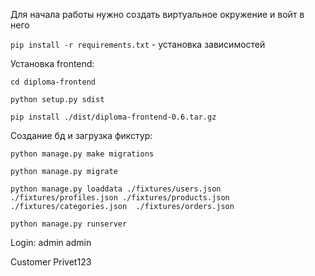 Для начала работы нужно создать виртуальное окружение и войт в него


`pip install -r requirements.txt` - установка зависимостей


Установка frontend:

`cd diploma-frontend`

`python setup.py sdist`

`pip install ./dist/diploma-frontend-0.6.tar.gz`


Создание бд и загрузка фикстур:

`python manage.py make migrations`

`python manage.py migrate`

`python manage.py loaddata ./fixtures/users.json ./fixtures/profiles.json ./fixtures/products.json ./fixtures/categories.json  ./fixtures/orders.json `

`python manage.py runserver`

Login: 
admin
admin

Customer
Privet123
